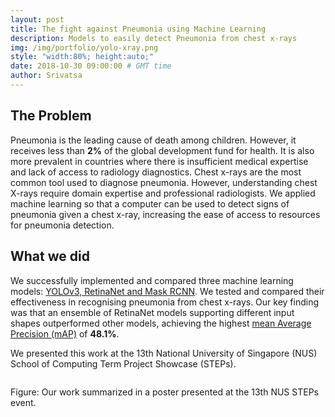 ```yaml
---
layout: post
title: The fight against Pneumonia using Machine Learning
description: Models to easily detect Pneumonia from chest x-rays
img: /img/portfolio/yolo-xray.png
style: "width:80%; height:auto;"
date: 2018-10-30 09:00:00 # GMT time
author: Srivatsa
---
```


<h2>The Problem</h2>
Pneumonia is the leading cause of death among children. However, it receives less than <b>2%</b> of the global development fund for health. It is also more prevalent in countries where there is insufficient medical expertise and lack of access to radiology diagnostics. Chest x-rays are the most common tool used to diagnose pneumonia. However, understanding chest X-rays require domain expertise and professional radiologists. We applied machine learning so that a computer can be used to detect signs of pneumonia given a chest x-ray, increasing the ease of access to resources for pneumonia detection. 

<h2>What we did</h2>

We successfully implemented and compared three machine learning models: <u>YOLOv3, RetinaNet and
Mask RCNN</u>. We tested and compared their effectiveness in recognising pneumonia
from chest x-rays. Our key finding was that an ensemble of RetinaNet models
supporting different input shapes outperformed other models, achieving the
highest <a class="text-link" href="https://en.wikipedia.org/wiki/Evaluation_measures_(information_retrieval)#Mean_average_precision">mean Average Precision (mAP)</a> of <strong>48.1%</strong>.

We presented this work at the 13th National University of Singapore (NUS)
School of Computing Term Project Showcase (STEPs).


<img class="center" src="{{ site.baseurl }}/img/portfolio/poster_final.png" alt=""
title="karina-aws"/>
<div class="col three caption">
    Figure: Our work summarized in a poster presented at the 13th NUS STEPs event.
</div>



